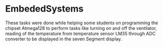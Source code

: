 # EmbededSystems

These tasks were done while helping some students on programming the chipset Atmega128 to perform tasks like turning on and off the ventilator, reading of the temperature from temperature sensor LM35 through ADC converter to be displayed in the seven Segment display.

